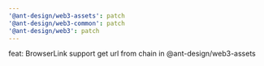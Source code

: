 ```yaml
---
'@ant-design/web3-assets': patch
'@ant-design/web3-common': patch
'@ant-design/web3': patch
---
```


feat: BrowserLink support get url from chain in @ant-design/web3-assets
